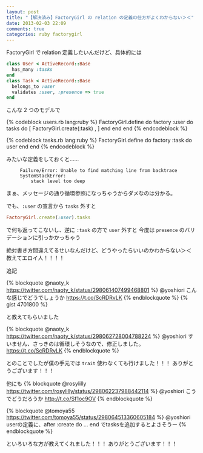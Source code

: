 ```yaml
---
layout: post
title: "【解決済み】FactoryGirl の relation の定義の仕方がよくわからない＞＜"
date: 2013-02-03 22:09
comments: true
categories: ruby factorygirl
---
```


FactoryGirl で relation 定義したいんだけど、具体的には

```ruby
class User < ActiveRecord::Base
  has_many :tasks
end
class Task < ActiveRecord::Base
  belongs_to :user
  validates :user, :presence => true
end
```
こんな 2 つのモデルで

{% codeblock users.rb lang:ruby %}
FactoryGirl.define do
  factory :user do
    tasks do
      [
       FactoryGirl.create(:task) ,
      ]
    end
  end
end
{% endcodeblock %}

{% codeblock tasks.rb lang:ruby %}
FactoryGirl.define do
  factory :task do
    user
  end
end
{% endcodeblock %}

みたいな定義をしておくと……

```
     Failure/Error: Unable to find matching line from backtrace
     SystemStackError:
         stack level too deep
```

まぁ、メッセージの通り循環参照になっちゃうからダメなのは分かる。


でも、`:user` の宣言から `tasks` 外すと
```ruby
FactoryGirl.create(:user).tasks
```
で何も返ってこないし、逆に `:task` の方で `user` 外すと
今度は `presence` のバリデーションに引っかかっちゃう

絶対書き方間違えてるせいなんだけど、どうやったらいいのかわからない＞＜
教えてエロイ人！！！！


追記

{% blockquote @naoty_k https://twitter.com/naoty_k/status/298061407499468801 %}
@yoshiori こんな感じでどうでしょうか https://t.co/ScRDRvLK
{% endblockquote %}
{% gist 4701800 %}

と教えてもらいました

{% blockquote @naoty_k https://twitter.com/naoty_k/status/298062728004788224 %}
@yoshiori すいません、さっきのは循環しそうなので、修正しました。 https://t.co/ScRDRvLK
{% endblockquote %}

とのことでしたが僕の手元では `trait` 使わなくても行けました！！！
ありがとうございます！！！


他にも
{% blockquote @rosylilly https://twitter.com/rosylilly/status/298062237988442114 %}
@yoshiori こうでどうだろうか http://t.co/Sf1oc9OV
{% endblockquote %}

{% blockquote @tomoya55 https://twitter.com/tomoya55/status/298064513360605184 %}
@yoshiori userの定義に、after :create do … end でtasksを追加するとよさそうー
{% endblockquote %}

といろいろな方が教えてくれました！！！
ありがとうございます！！！
